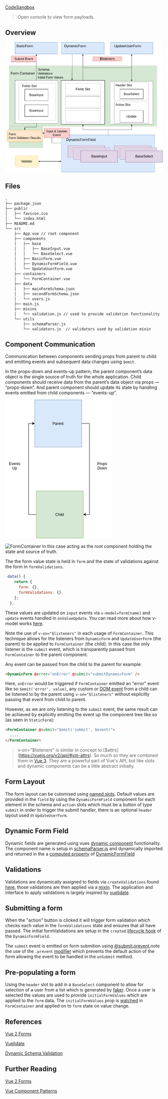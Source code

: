 [CodeSandbox](https://codesandbox.io/s/friendly-satoshi-33yj7)

> Open console to view form payloads.

## Overview

![overview](./diagrams/overview.png)

## Files

```
.
├── package.json
├── public
│   ├── favicon.ico
│   └── index.html
├── README.md
└── src
    ├── App.vue // root component
    ├── components
    │   ├── base
    │   │   ├── BaseInput.vue
    │   │   └── BaseSelect.vue
    │   ├── BasicForm.vue
    │   ├── DynamicFormField.vue
    │   └── UpdateUserForm.vue
    ├── containers
    │   └── FormContainer.vue
    ├── data
    │   ├── mainFormSchema.json
    │   ├── secondFormSchema.json
    │   └── users.js
    ├── main.js
    ├── mixins
    │   └── validation.js // used to provide validation functionality
    └── utils
        ├── schemaParser.js
        └── validators.js  // validators used by validation mixin
```

## Component Communication

Communication between components sending props from parent to child and emitting events and subsequent data changes using `$emit`.

In the props-down and events-up pattern, the parent component’s data object is the single source of truth for the whole application. Child components should receive data from the parent’s data object via props — “props-down”. And parent component should update its state by handling events emitted from child components — “events-up”.

![props events](./diagrams/props-events.png)

![FormContainer](./src/containers/FormContainer.vue) in this case acting as the root component holding the state and source of truth.

The the form value state is held in `form` and the state of validations against the form in `formValidations`.

```js
 data() {
    return {
      form: {},
      formValidations: {},
    };
  },
```

These values are updated on `input` events via `v-model=form[name]` and `update` events handled in `onValueUpdate`. You can read more about how v-model works [here](https://vuejs.org/v2/guide/forms.html).

Note the use of `v-on="$listeners"` in each usage of `FormContainer`. This technique allows for the listeners from `DynamicForm` and `UpdateUserForm` (the parent) to be applied to `FormContainer` (the child). In this case the only listener is the `submit` event, which is transparently passed from `FormContainer` to the parent component.

Any event can be passed from the child to the parent for example:

```html
<DynamicForm @error="onError" @submit="submitDynamicForm" />
```

Here, `onError` would be triggered if `FormContainer` emitted an "error" event like so `$emit('error', value)`, any custom or [DOM event](https://vuejs.org/v2/guide/events.html) from a child can be listened to by the parent using `v-on="$listeners"` without explicitly passing that event from child to parent.

However, as we are only listening to the `submit` event, the same result can be achieved by explicitly emitting the event up the component tree like so (as seen in `StaticForm`):

```html
<FormContainer @submit="$emit('submit', $event)">
  ....
</FormContainer>
```

> v-on="$listeners" is similar in concept to [$attrs](https://vuejs.org/v2/api/#vm-attrs). So much so they are combined them in [Vue 3](https://v3.vuejs.org/guide/migration/listeners-removed.html). They are a powerful part of Vue's API, but like slots and dynamic components can be a little abstract initially.

## Form Layout

The form layout can be cutomised using [named slots](https://vuejs.org/v2/guide/components-slots.html#Named-Slots). Default values are provided in the `field` by using the `DynamicFormField` component for each element in the schema and `action` slots which must be a button of type `submit` in order to trigger the submit handler, there is an optional `header` layout used in `UpdateUserForm`.

## Dynamic Form Field

Dynamic fields are generated using vues [dynamic component](https://vuejs.org/v2/guide/components-dynamic-async.html) functionality. The component name is setup in [schemaParser.js](./src/utils/schemaParser.js) and dynamically imported and returned in the a [computed property](https://vuejs.org/v2/api/#computed) of [DynamicFormField](./src/components/DynamicFormField.vue)

## Validations

Validations are dynamically assigned to fields via `createValidations` found [here](./src/utils/validators.js:1), those validations are then applied via a [mixin](https://vuejs.org/v2/api/#mixins). The application and interface to apply validations is largely inspired by [vuelidate](https://vuelidate.js.org/).

## Submitting a form

When the "action" button is clicked it will trigger form validation which checks each value in the `formValidations` state and ensures that all have passed. The initial formValidations are setup in the `created` [lifecycle hook](https://vuejs.org/v2/guide/instance.html#Instance-Lifecycle-Hooks) of the `DynamicFormField`.

The `submit` event is emitted on form submition using [@submit.prevent](./src/containers/FormContainer.vue),note the use of the `.prevent` [modifier](https://vuejs.org/v2/guide/syntax.html#Modifiers) which prevents the default action of the form allowing the event to be handled in the `onSubmit` method.

## Pre-populating a form

Using the `header` slot to add in a `BaseSelect` component to allow for selection of a user from a list which is generated by [faker](https://github.com/marak/Faker.js/). Once a user is selected the values are used to provide `initialFormValues` which are applied to the `form` data. The `initialFormValues` prop is [watched](https://vuejs.org/v2/api/#watch) in `FormContainer` and applied on to `form` state on value change.

## References

[Vue 2 Forms](https://github.com/PacktPublishing/Building-Forms-with-Vue.js)

[Vuelidate](https://github.com/vuelidate/vuelidate)

[Dynamic Schema Validation](https://github.com/marina-mosti/dynamic-schema-vuelidate)

## Further Reading

[Vue 2 Forms](https://www.packtpub.com/product/building-forms-with-vue-js/9781839213335)

[Vue Component Patterns](https://leanpub.com/vuejscomponentpatterns)
